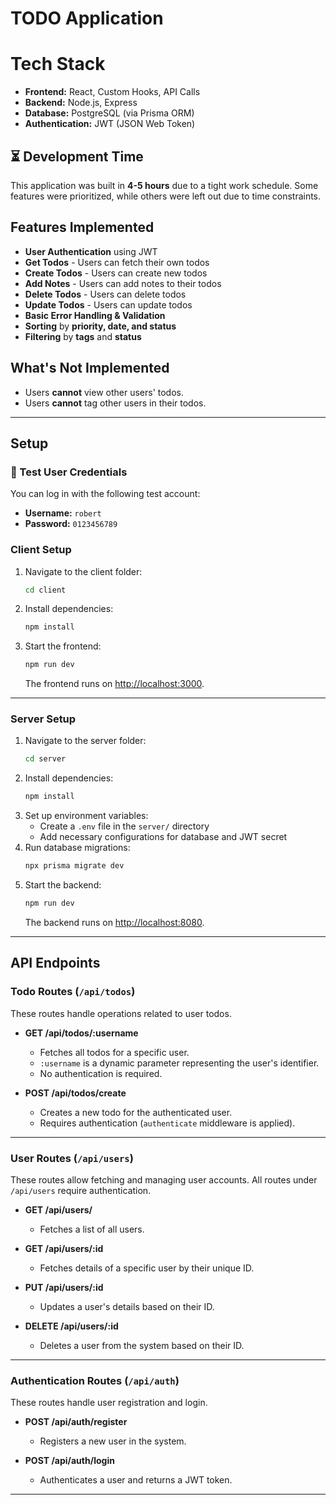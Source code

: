# TODO Application

# Tech Stack
- **Frontend:** React, Custom Hooks, API Calls  
- **Backend:** Node.js, Express  
- **Database:** PostgreSQL (via Prisma ORM)  
- **Authentication:** JWT (JSON Web Token)  

## ⏳ Development Time  

This application was built in **4-5 hours** due to a tight work schedule. Some features were prioritized, while others were left out due to time constraints.  

## Features Implemented  

- **User Authentication** using JWT  
- **Get Todos** - Users can fetch their own todos  
- **Create Todos** - Users can create new todos  
- **Add Notes** - Users can add notes to their todos  
- **Delete Todos** - Users can delete todos  
- **Update Todos** - Users can update todos  
- **Basic Error Handling & Validation**
- **Sorting** by **priority, date, and status**  
- **Filtering** by **tags** and **status** 

## What's Not Implemented  
- Users **cannot** view other users' todos.  
- Users **cannot** tag other users in their todos.  
  


---

## Setup

### 🔹 Test User Credentials  
You can log in with the following test account:  
- **Username:** `robert`  
- **Password:** `0123456789`  


### Client Setup

1. Navigate to the client folder:
   ```sh
   cd client
   ```
2. Install dependencies:
   ```sh
   npm install
   ```
3. Start the frontend:
   ```sh
   npm run dev
   ```
   The frontend runs on [http://localhost:3000](http://localhost:3000).

---

### Server Setup

1. Navigate to the server folder:
   ```sh
   cd server
   ```
2. Install dependencies:
   ```sh
   npm install
   ```
3. Set up environment variables:
   - Create a `.env` file in the `server/` directory
   - Add necessary configurations for database and JWT secret
4. Run database migrations:
   ```sh
   npx prisma migrate dev
   ```
5. Start the backend:
   ```sh
   npm run dev
   ```
   The backend runs on [http://localhost:8080](http://localhost:8080).

---

## API Endpoints

### Todo Routes (`/api/todos`)
These routes handle operations related to user todos.

- **GET /api/todos/:username**
  - Fetches all todos for a specific user.
  - `:username` is a dynamic parameter representing the user's identifier.
  - No authentication is required.

- **POST /api/todos/create**
  - Creates a new todo for the authenticated user.
  - Requires authentication (`authenticate` middleware is applied).

---

### User Routes (`/api/users`)
These routes allow fetching and managing user accounts.
All routes under `/api/users` require authentication.

- **GET /api/users/**
  - Fetches a list of all users.

- **GET /api/users/:id**
  - Fetches details of a specific user by their unique ID.

- **PUT /api/users/:id**
  - Updates a user's details based on their ID.

- **DELETE /api/users/:id**
  - Deletes a user from the system based on their ID.

---

### Authentication Routes (`/api/auth`)
These routes handle user registration and login.

- **POST /api/auth/register**
  - Registers a new user in the system.

- **POST /api/auth/login**
  - Authenticates a user and returns a JWT token.

---


